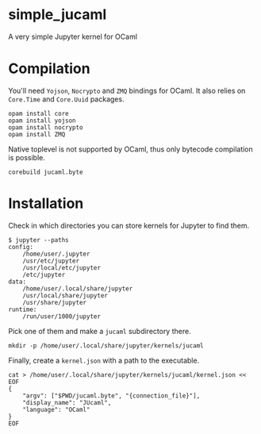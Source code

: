# simple_jucaml
A very simple Jupyter kernel for OCaml

# Compilation
You'll need `Yojson`, `Nocrypto` and `ZMQ` bindings for OCaml.  It also relies
on `Core.Time` and `Core.Uuid` packages.

    opam install core
    opam install yojson
    opam install nocrypto
    opam install ZMQ

Native toplevel is not supported by OCaml, thus only bytecode compilation is possible.
    
    corebuild jucaml.byte

# Installation 
Check in which directories you can store kernels for Jupyter to find them.

    $ jupyter --paths
    config:
        /home/user/.jupyter
        /usr/etc/jupyter
        /usr/local/etc/jupyter
        /etc/jupyter
    data:
        /home/user/.local/share/jupyter
        /usr/local/share/jupyter
        /usr/share/jupyter
    runtime:
        /run/user/1000/jupyter

Pick one of them and make a `jucaml` subdirectory there.
    
    mkdir -p /home/user/.local/share/jupyter/kernels/jucaml

Finally, create a `kernel.json` with a path to the executable.

    cat > /home/user/.local/share/jupyter/kernels/jucaml/kernel.json << EOF
    {
        "argv": ["$PWD/jucaml.byte", "{connection_file}"],
        "display_name": "JUcaml",
        "language": "OCaml"
    }
    EOF
